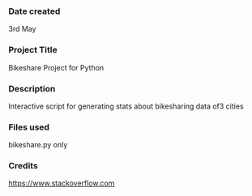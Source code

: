 ### Date created
3rd May

### Project Title
Bikeshare Project for Python

### Description
Interactive script for generating stats about bikesharing data of3 cities

### Files used
bikeshare.py only

### Credits
https://www.stackoverflow.com

